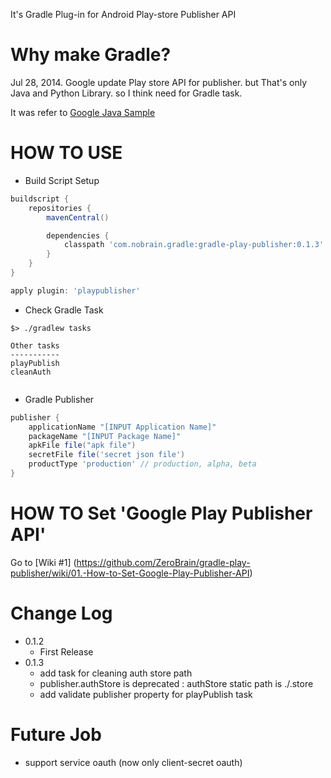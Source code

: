 It's Gradle Plug-in for Android Play-store Publisher API

# Why make Gradle?

Jul 28, 2014. Google update Play store API for publisher.
but That's only Java and Python Library.
so I think need for Gradle task.


It was refer to [Google Java Sample](https://github.com/googlesamples/android-play-publisher-api/tree/master/v2/java)

# HOW TO USE

- Build Script Setup
``` groovy
buildscript {
    repositories {
        mavenCentral()

        dependencies {
            classpath 'com.nobrain.gradle:gradle-play-publisher:0.1.3'
        }
    }
}

apply plugin: 'playpublisher'

```

- Check Gradle Task
``` shell
$> ./gradlew tasks

Other tasks           
-----------           
playPublish
cleanAuth
               
```

- Gradle Publisher

``` groovy
publisher {
    applicationName "[INPUT Application Name]"
    packageName "[INPUT Package Name]"
    apkFile file("apk file")
    secretFile file('secret json file')
    productType 'production' // production, alpha, beta
}
```

# HOW TO Set 'Google Play Publisher API'
Go to [Wiki #1] (https://github.com/ZeroBrain/gradle-play-publisher/wiki/01.-How-to-Set-Google-Play-Publisher-API)

# Change Log
* 0.1.2
  - First Release
* 0.1.3
  - add task for cleaning auth store path
  - publisher.authStore is deprecated : authStore static path is ./.store
  - add validate publisher property for playPublish task 

# Future Job
  * support service oauth (now only client-secret oauth)
